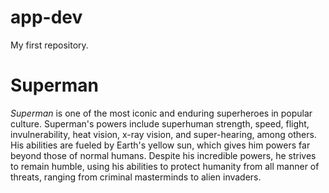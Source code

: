 # app-dev
My first repository.

# Superman
*Superman* is one of the most iconic and enduring superheroes in popular culture. Superman's powers include superhuman strength, speed, flight, invulnerability, heat vision, x-ray vision, and super-hearing, among others. His abilities are fueled by Earth's yellow sun, which gives him powers far beyond those of normal humans. Despite his incredible powers, he strives to remain humble, using his abilities to protect humanity from all manner of threats, ranging from criminal masterminds to alien invaders.



